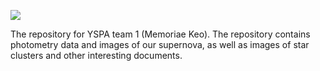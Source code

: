 ![](https://yspa.yale.edu/sites/default/files/yspa_logo_300px_2.png)

The repository for YSPA team 1 (Memoriae Keo). The repository contains photometry data and images of our supernova, as well as images of star clusters and other interesting documents.
